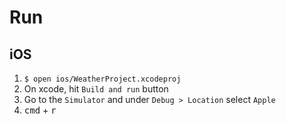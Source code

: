 # Run

## iOS

1. `$ open ios/WeatherProject.xcodeproj`
2. On xcode, hit `Build and run` button
3. Go to the `Simulator` and under `Debug > Location` select `Apple`
4. <kbd>cmd</kbd> + <kbd>r</kbd>
